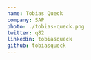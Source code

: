 ```yaml
---
name: Tobias Queck
company: SAP
photo: ./tobias-queck.png
twitter: q82
linkedin: tobiasqueck
github: tobiasqueck
---
```

